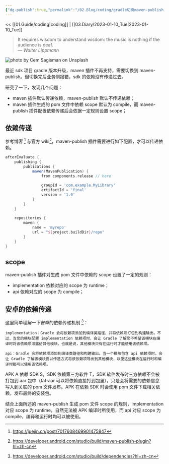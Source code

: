 ```yaml
---
{"dg-publish":true,"permalink":"/02.Blog/coding/gradle切换maven-publish插件的依赖传递问题/","tags":["coding","gradle","mavem-publish"]}
---
```



<< [[01.Guide/coding\|coding]] | [[03.Diary/2023-01-10_Tue\|2023-01-10_Tue]]

> It requires wisdom to understand wisdom: the music is nothing if the audience is deaf.  
> — <cite>Walter Lippmann</cite>

![photo by Cem Sagisman on Unsplash](https://images.unsplash.com/photo-1590074921935-71b32ae91b30?crop=entropy&cs=tinysrgb&fm=jpg&ixid=MnwzNjM5Nzd8MHwxfHJhbmRvbXx8fHx8fHx8fDE2NzMzNjQyMDc&ixlib=rb-4.0.3&q=80&w=200&h=200)

最近 sdk 项目 gradle 版本升级，maven 插件不再支持，需要切换到 maven-publish。但切换完后业务侧报错，sdk 的依赖没有传递过去。

研究了一下，发现几个问题：
- maven 插件默认传递依赖，maven-publish 默认不传递依赖；
- maven 插件生成的 pom 文件中依赖 scope 默认为 compile，而 maven-publish 插件配置依赖传递后会依据一定规则设置 scope；

## 依赖传递

参考博客 [^1] 与官方 wiki[^2]，maven-publish 插件需要进行如下配置，才可以传递依赖。

```groovy
afterEvaluate {
	publishing {
		publications {
			maven(MavenPublication) {
				from components.release // here
				
				groupId = 'com.example.MyLibrary'
				artifactId = 'final'                
				version = '1.0'            
			}
		}
	}
	
	repositories {
		maven {
			name = 'myrepo'
			url = "${project.buildDir}/repo"
		}
	}
}
```

## scope

maven-publish 插件对生成 pom 文件中依赖的 scope 设置了一定的规则：
- implementation 依赖对应的 scope 为 runtime；
- api 依赖对应的 scope 为 compile；

## 安卓的依赖传递

这里简单理解一下安卓的依赖传递机制 [^3]： 

```ad-info
implementation：Gradle 会将依赖项添加到编译类路径，并将依赖项打包到构建输出。不过，当您的模块配置 implementation 依赖项时，会让 Gradle 了解您不希望该模块在编译时将该依赖项泄露给其他模块。也就是说，其他模块只有在运行时才能使用该依赖项。

api：Gradle 会将依赖项添加到编译类路径和构建输出。当一个模块包含 api 依赖项时，会让 Gradle 了解该模块要以传递方式将该依赖项导出到其他模块，以便这些模块在运行时和编译时都可以使用该依赖项。
```

APK A 依赖 SDK S，SDK 依赖第三方软件 T，SDK 软件发布时三方依赖不会被打包到 aar 包中（fat-aar 可以将依赖直接打到包里），只是会将需要的依赖信息写入到关联的 pom 文件发布。APK 在依赖 SDK 时会使用 pom 文件下载相关依赖，发布最终的安装包。

结合上面所述的 maven-publish 生成 pom 文件 scope 的规则，implementation 对应 scope 为 runtime，自然无法被 APK 编译时所使用，而 api 对应 scope 为 compile，编译和运行时均可以被使用。

[^1]: https://juejin.cn/post/7017608469901475847
[^2]: https://developer.android.com/studio/build/maven-publish-plugin?hl=zh-cn
[^3]: https://developer.android.com/studio/build/dependencies?hl=zh-cn
